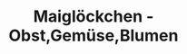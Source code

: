 ---
title: "Maiglöckchen - Obst,Gemüse,Blumen"
url: /wittenberg/maigloeckchen-obst-gemuese-blumen/
shop: Gemüse & Obst
---